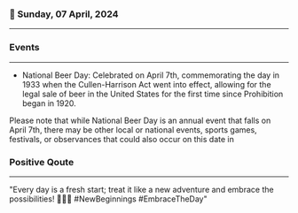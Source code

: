 ### 📅 Sunday, 07 April, 2024
------
### Events
------
- National Beer Day: Celebrated on April 7th, commemorating the day in 1933 when the Cullen-Harrison Act went into effect, allowing for the legal sale of beer in the United States for the first time since Prohibition began in 1920.

Please note that while National Beer Day is an annual event that falls on April 7th, there may be other local or national events, sports games, festivals, or observances that could also occur on this date in
### Positive Qoute
------
"Every day is a fresh start; treat it like a new adventure and embrace the possibilities! 🌅✨💪 #NewBeginnings #EmbraceTheDay"

